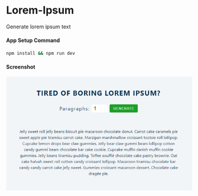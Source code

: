 # Lorem-Ipsum

Generate lorem ipsum text

#### App Setup Command

```bash
npm install && npm run dev
```

#### Screenshot

![screenshot](screenshot.png)
